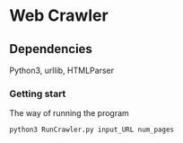 # Web Crawler

## Dependencies
Python3, urllib, HTMLParser

### Getting start
The way of running the program
```
python3 RunCrawler.py input_URL num_pages
```
